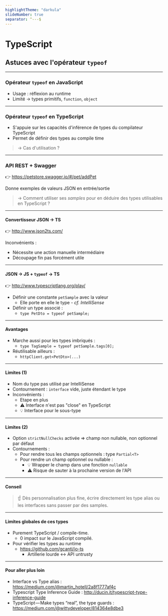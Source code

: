 ```yaml
---
highlightTheme: "darkula"
slideNumber: true
separator: ^---$
---
```


<!--
  Lightening talk donné au meetup Software Crafters Paris du 25/02/2019
  https://www.meetup.com/fr-FR/paris-software-craftsmanship/events/258521969
-->

# TypeScript

## Astuces avec l'opérateur `typeof`

---

### Opérateur `typeof` en JavaScript

- Usage : réflexion au runtime
- Limité → types primitifs, `function`, `object`

---

### Opérateur `typeof` en TypeScript

- S'appuie sur les capacités d'inférence de types du compilateur TypeScript
- Permet de définir des types au compile time

> → Cas d'utilisation ?

---

### API REST + Swagger

👉 https://petstore.swagger.io/#/pet/addPet

Donne exemples de valeurs JSON en entrée/sortie

> → Comment utiliser ses *samples* pour en déduire des types utilisables en TypeScript ?

---

#### Convertisseur JSON → TS

👉 http://www.json2ts.com/

Inconvénients :

- Nécessite une action manuelle intermédiaire
- Découpage fin pas forcément utile

---

#### JSON → JS + `typeof` → TS

👉 http://www.typescriptlang.org/play/

- Définir une constante `petSample` avec la valeur
  - Elle porte en elle le type - *cf. IntelliSense*
- Définir un type associé :
  - `type PetDto = typeof petSample;`

---

#### Avantages

- Marche aussi pour les types imbriqués :
  - `type TagSample = typeof petSample.tags[0];`
- Réutilisable ailleurs :
  - `httpClient.get<PetDto>(...)`

---

#### Limites (1)

- Nom du type pas utilisé par IntelliSense
- Contournement : `interface` vide, juste étendant le type
- Inconvénients :
  - Etape en plus
  - ⚠️ Interface n'est pas "close" en TypeScript
  - 💡 Interface pour le sous-type

---

#### Limites (2)

- Option `strictNullChecks` activée => champ non nullable, non optionnel par défaut
- Contournements :
  - Pour rendre tous les champs optionnels : type `Partial<T>`
  - Pour rendre un champ optionnel ou nullable :
    - 💡 Wrapper le champ dans une fonction `nullable`
    - ⚠️ Risque de sauter à la prochaine version de l'API

---

#### Conseil

> ☝️ Dès personnalisation plus fine, écrire directement les type alias ou les interfaces sans passer par des samples.

---

#### Limites globales de ces types

- Purement TypeScript / compile-time.
  - 0 impact sur le JavaScript compilé.
- Pour vérifier les types au runtime
  - https://github.com/gcanti/io-ts
    - Artillerie lourde <-> API untrusty

---

#### Pour aller plus loin

- Interface vs Type alias : https://medium.com/@martin_hotell/2a8f1777af4c
- Typescript Type Inference Guide : http://ducin.it/typescript-type-inference-guide
- TypeScript — Make types “real”, the type guards : https://medium.com/@wittydeveloper/814364e8dbe3
